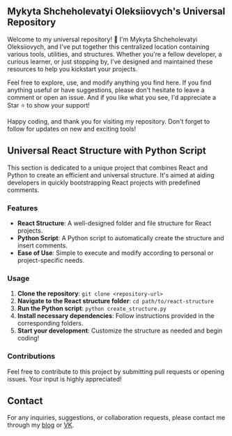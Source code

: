 ## Mykyta Shcheholevatyi Oleksiiovych's Universal Repository

Welcome to my universal repository! 🎉 I'm Mykyta Shcheholevatyi Oleksiiovych, and I've put together this centralized location containing various tools, utilities, and structures. Whether you're a fellow developer, a curious learner, or just stopping by, I've designed and maintained these resources to help you kickstart your projects.

Feel free to explore, use, and modify anything you find here. If you find anything useful or have suggestions, please don't hesitate to leave a comment or open an issue. And if you like what you see, I'd appreciate a Star ⭐ to show your support!

Happy coding, and thank you for visiting my repository. Don't forget to follow for updates on new and exciting tools!


## Universal React Structure with Python Script

This section is dedicated to a unique project that combines React and Python to create an efficient and universal structure. It's aimed at aiding developers in quickly bootstrapping React projects with predefined comments.

### Features

- **React Structure**: A well-designed folder and file structure for React projects.
- **Python Script**: A Python script to automatically create the structure and insert comments.
- **Ease of Use**: Simple to execute and modify according to personal or project-specific needs.

### Usage

1. **Clone the repository**: `git clone <repository-url>`
2. **Navigate to the React structure folder**: `cd path/to/react-structure`
3. **Run the Python script**: `python create_structure.py`
4. **Install necessary dependencies**: Follow instructions provided in the corresponding folders.
5. **Start your development**: Customize the structure as needed and begin coding!

### Contributions

Feel free to contribute to this project by submitting pull requests or opening issues. Your input is highly appreciated!

## Contact

For any inquiries, suggestions, or collaboration requests, please contact me through my [blog](https://mykytashc.blogspot.com) or [VK](https://vk.com/mykyta4308).
